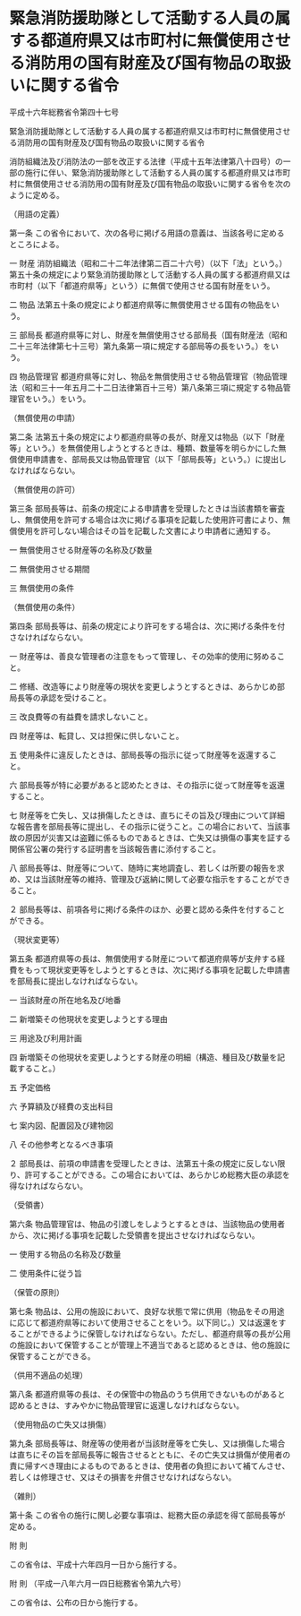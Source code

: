 # 緊急消防援助隊として活動する人員の属する都道府県又は市町村に無償使用させる消防用の国有財産及び国有物品の取扱いに関する省令

平成十六年総務省令第四十七号

緊急消防援助隊として活動する人員の属する都道府県又は市町村に無償使用させる消防用の国有財産及び国有物品の取扱いに関する省令

消防組織法及び消防法の一部を改正する法律（平成十五年法律第八十四号）の一部の施行に伴い、緊急消防援助隊として活動する人員の属する都道府県又は市町村に無償使用させる消防用の国有財産及び国有物品の取扱いに関する省令を次のように定める。

（用語の定義）

第一条 この省令において、次の各号に掲げる用語の意義は、当該各号に定めるところによる。

一 財産 消防組織法（昭和二十二年法律第二百二十六号）（以下「法」という。）第五十条の規定により緊急消防援助隊として活動する人員の属する都道府県又は市町村（以下「都道府県等」という）に無償で使用させる国有財産をいう。

二 物品 法第五十条の規定により都道府県等に無償使用させる国有の物品をいう。

三 部局長 都道府県等に対し、財産を無償使用させる部局長（国有財産法（昭和二十三年法律第七十三号）第九条第一項に規定する部局等の長をいう。）をいう。

四 物品管理官 都道府県等に対し、物品を無償使用させる物品管理官（物品管理法（昭和三十一年五月二十二日法律第百十三号）第八条第三項に規定する物品管理官をいう。）をいう。

（無償使用の申請）

第二条 法第五十条の規定により都道府県等の長が、財産又は物品（以下「財産等」という。）を無償使用しようとするときは、種類、数量等を明らかにした無償使用申請書を、部局長又は物品管理官（以下「部局長等」という。）に提出しなければならない。

（無償使用の許可）

第三条 部局長等は、前条の規定による申請書を受理したときは当該書類を審査し、無償使用を許可する場合は次に掲げる事項を記載した使用許可書により、無償使用を許可しない場合はその旨を記載した文書により申請者に通知する。

一 無償使用させる財産等の名称及び数量

二 無償使用させる期間

三 無償使用の条件

（無償使用の条件）

第四条 部局長等は、前条の規定により許可をする場合は、次に掲げる条件を付さなければならない。

一 財産等は、善良な管理者の注意をもって管理し、その効率的使用に努めること。

二 修繕、改造等により財産等の現状を変更しようとするときは、あらかじめ部局長等の承認を受けること。

三 改良費等の有益費を請求しないこと。

四 財産等は、転貸し、又は担保に供しないこと。

五 使用条件に違反したときは、部局長等の指示に従って財産等を返還すること。

六 部局長等が特に必要があると認めたときは、その指示に従って財産等を返還すること。

七 財産等を亡失し、又は損傷したときは、直ちにその旨及び理由について詳細な報告書を部局長等に提出し、その指示に従うこと。この場合において、当該事故の原因が災害又は盗難に係るものであるときは、亡失又は損傷の事実を証する関係官公署の発行する証明書を当該報告書に添付すること。

八 部局長等は、財産等について、随時に実地調査し、若しくは所要の報告を求め、又は当該財産等の維持、管理及び返納に関して必要な指示をすることができること。

２ 部局長等は、前項各号に掲げる条件のほか、必要と認める条件を付することができる。

（現状変更等）

第五条 都道府県等の長は、無償使用する財産について都道府県等が支弁する経費をもって現状変更等をしようとするときは、次に掲げる事項を記載した申請書を部局長に提出しなければならない。

一 当該財産の所在地名及び地番

二 新増築その他現状を変更しようとする理由

三 用途及び利用計画

四 新増築その他現状を変更しようとする財産の明細（構造、種目及び数量を記載すること。）

五 予定価格

六 予算額及び経費の支出科目

七 案内図、配置図及び建物図

八 その他参考となるべき事項

２ 部局長は、前項の申請書を受理したときは、法第五十条の規定に反しない限り、許可することができる。この場合においては、あらかじめ総務大臣の承認を得なければならない。

（受領書）

第六条 物品管理官は、物品の引渡しをしようとするときは、当該物品の使用者から、次に掲げる事項を記載した受領書を提出させなければならない。

一 使用する物品の名称及び数量

二 使用条件に従う旨

（保管の原則）

第七条 物品は、公用の施設において、良好な状態で常に供用（物品をその用途に応じて都道府県等において使用させることをいう。以下同じ。）又は返還をすることができるように保管しなければならない。ただし、都道府県等の長が公用の施設において保管することが管理上不適当であると認めるときは、他の施設に保管することができる。

（供用不適品の処理）

第八条 都道府県等の長は、その保管中の物品のうち供用できないものがあると認めるときは、すみやかに物品管理官に返還しなければならない。

（使用物品の亡失又は損傷）

第九条 部局長等は、財産等の使用者が当該財産等を亡失し、又は損傷した場合は直ちにその旨を部局長等に報告させるとともに、その亡失又は損傷が使用者の責に帰すべき理由によるものであるときは、使用者の負担において補てんさせ、若しくは修理させ、又はその損害を弁償させなければならない。

（雑則）

第十条 この省令の施行に関し必要な事項は、総務大臣の承認を得て部局長等が定める。

附 則

この省令は、平成十六年四月一日から施行する。

附 則 （平成一八年六月一四日総務省令第九六号）

この省令は、公布の日から施行する。
